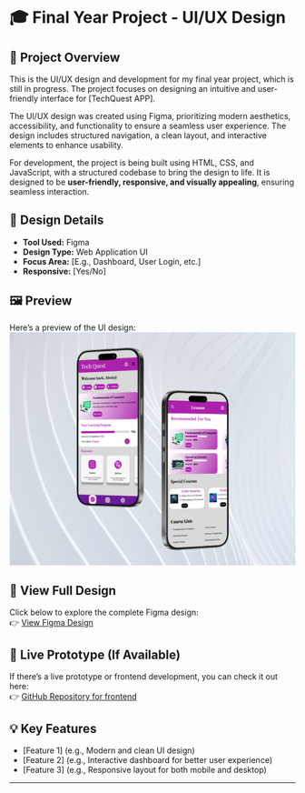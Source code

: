 # 🎓 Final Year Project - UI/UX Design

## 📌 Project Overview  
This is the UI/UX design and development for my final year project, which is still in progress. The project focuses on designing an intuitive and user-friendly interface for [TechQuest APP].

The UI/UX design was created using Figma, prioritizing modern aesthetics, accessibility, and functionality to ensure a seamless user experience. The design includes structured navigation, a clean layout, and interactive elements to enhance usability.

For development, the project is being built using HTML, CSS, and JavaScript, with a structured codebase to bring the design to life.
It is designed to be **user-friendly, responsive, and visually appealing**, ensuring seamless interaction.  

## 🎨 Design Details  
- **Tool Used:** Figma  
- **Design Type:** Web Application UI  
- **Focus Area:** [E.g., Dashboard, User Login, etc.]  
- **Responsive:** [Yes/No]  

## 🖼 Preview  
Here’s a preview of the UI design:  
![Final Year Project UI](./Techquest.jpg)  

## 🔗 View Full Design  
Click below to explore the complete Figma design:  
👉 [View Figma Design](https://www.figma.com/proto/yiwUZYPok0iy5DNX4nBkfw/Final-Year-Project?page-id=0%3A1&node-id=1-2&p=f&viewport=184%2C270%2C0.3&t=fwNiXwccuefIXf2k-1&scaling=scale-down&content-scaling=fixed&starting-point-node-id=1%3A2)  

## 🚀 Live Prototype (If Available)  
If there’s a live prototype or frontend development, you can check it out here:  
👉 [GitHub Repository for frontend](https://akbolaji-04.github.io/Techquest/e)  

## 💡 Key Features  
- [Feature 1] (e.g., Modern and clean UI design)  
- [Feature 2] (e.g., Interactive dashboard for better user experience)  
- [Feature 3] (e.g., Responsive layout for both mobile and desktop)  

---
